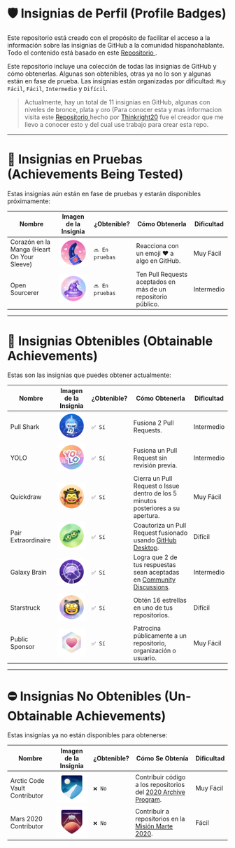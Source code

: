 # 🛡️ Insignias de Perfil (Profile Badges)

Este repositorio está creado con el propósito de facilitar el acceso a la información sobre las insignias de GitHub a la comunidad hispanohablante. Todo el contenido está basado en este [Repositorio ](https://github.com/Thinkright20/Profile-Badges/blob/main/README.md).

Este repositorio incluye una colección de todas las insignias de GitHub y cómo obtenerlas. Algunas son obtenibles, otras ya no lo son y algunas están en fase de prueba. Las insignias están organizadas por dificultad: `Muy Fácil`, `Fácil`, `Intermedio` y `Difícil`.

> Actualmente, hay un total de 11 insignias en GitHub, algunas con niveles de bronce, plata y oro (Para conocer esta y mas informacion visita este [Repositorio ](https://github.com/Thinkright20/Profile-Badges/blob/main/README.md) hecho por [Thinkright20](https://github.com/Thinkright20) fue el creador que me llevo a conocer esto y del cual use trabajo para crear esta repo.

---

# 🧪 Insignias en Pruebas (Achievements Being Tested)

Estas insignias aún están en fase de pruebas y estarán disponibles próximamente:

| Nombre | Imagen de la Insignia | ¿Obtenible? | Cómo Obtenerla | Dificultad |
| --- | --- | --- | --- | --- |
| Corazón en la Manga (Heart On Your Sleeve) | <img src="https://raw.githubusercontent.com/Schweinepriester/github-profile-achievements/main/images/heart-on-your-sleeve-default.png" width="120px"> | `🔜 En pruebas` | Reacciona con un emoji ❤️ a algo en GitHub. | Muy Fácil |
| Open Sourcerer | <img src="https://raw.githubusercontent.com/Schweinepriester/github-profile-achievements/main/images/open-sourcerer-default.png" width="120px"> | `🔜 En pruebas` | Ten Pull Requests aceptados en más de un repositorio público. | Intermedio |

---

# 🥇 Insignias Obtenibles (Obtainable Achievements)

Estas son las insignias que puedes obtener actualmente:

| Nombre | Imagen de la Insignia | ¿Obtenible? | Cómo Obtenerla | Dificultad |
| --- | --- | --- | --- | --- |
| Pull Shark | <img src="https://raw.githubusercontent.com/Schweinepriester/github-profile-achievements/main/images/pull-shark-default.png" width="175px"> | `✅ Sí` | Fusiona 2 Pull Requests. | Intermedio |
| YOLO | <img src="https://raw.githubusercontent.com/Schweinepriester/github-profile-achievements/main/images/yolo-default.png" width="175px"> | `✅ Sí` | Fusiona un Pull Request sin revisión previa. | Intermedio |
| Quickdraw | <img src="https://raw.githubusercontent.com/Schweinepriester/github-profile-achievements/main/images/quickdraw-default.png" width="175px"> | `✅ Sí` | Cierra un Pull Request o Issue dentro de los 5 minutos posteriores a su apertura. | Muy Fácil |
| Pair Extraordinaire | <img src="https://raw.githubusercontent.com/Schweinepriester/github-profile-achievements/main/images/pair-extraordinaire-default.png" width="175px"> | `✅ Sí` | Coautoriza un Pull Request fusionado usando [GitHub Desktop](https://desktop.github.com/). | Difícil |
| Galaxy Brain | <img src="https://raw.githubusercontent.com/Schweinepriester/github-profile-achievements/main/images/galaxy-brain-default.png" width="175px"> | `✅ Sí` | Logra que 2 de tus respuestas sean aceptadas en [Community Discussions](https://github.com/orgs/community/discussions/). | Intermedio |
| Starstruck | <img src="https://raw.githubusercontent.com/Schweinepriester/github-profile-achievements/main/images/starstruck-default.png" width="175px"> | `✅ Sí` | Obtén 16 estrellas en uno de tus repositorios. | Difícil |
| Public Sponsor | <img src="https://raw.githubusercontent.com/Schweinepriester/github-profile-achievements/main/images/public-sponsor-default.png" width="175px"> | `✅ Sí` | Patrocina públicamente a un repositorio, organización o usuario. | Muy Fácil |

---

# ⛔ Insignias No Obtenibles (Un-Obtainable Achievements)

Estas insignias ya no están disponibles para obtenerse:

| Nombre | Imagen de la Insignia | ¿Obtenible? | Cómo Se Obtenía | Dificultad |
| --- | --- | --- | --- | --- |
| Arctic Code Vault Contributor | <img src="https://raw.githubusercontent.com/Schweinepriester/github-profile-achievements/main/images/arctic-code-vault-contributor-default.png" width="175px"> | `❌ No` | Contribuir código a los repositorios del [2020 Archive Program](https://archiveprogram.github.com/). | Muy Fácil |
| Mars 2020 Contributor | <img src="https://raw.githubusercontent.com/Schweinepriester/github-profile-achievements/main/images/mars-2020-contributor-default.png" width="175px"> | `❌ No` | Contribuir a repositorios en la [Misión Marte 2020](https://github.com/readme/nasa-ingenuity-helicopter). | Fácil |
